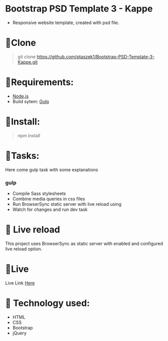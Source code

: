 # Bootstrap PSD Template 3 - Kappe

* Responsive website template, created with psd file.

# :star2:Clone

> git clone https://github.com/ptaszek1/Bootstrap-PSD-Template-3-Kappe.git

# :star2:Requirements:

* [Node.js](http://nodejs.org/ "Node.js site")
* Build sytem: [Gulp](http://gulpjs.com/ "Gulp site")

# :star2:Install:

> npm install

# :star2:Tasks:

Here come gulp task with some explanations

### gulp

* Compile Sass stylesheets
* Combine media queries in css files
* Run BrowserSync static server with live reload using
* Watch for changes and run dev task

# :star2: Live reload

This project uses BrowserSync as static server with enabled and configured live reload option.

# :star2:Live

Live Link [Here](https://ptaszek1.github.io/Bootstrap-PSD-Template-3-Kappe/ "Bootstrap template site")

# :star2: Technology used:

* HTML
* CSS
* Bootstrap
* jQuery
